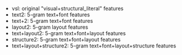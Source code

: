 - vsl: original "visual+structural_literal" features
- text2: 5-gram text+font features
- text+2: 5-gram text+font features
- layout2: 5-gram layout features
- text+layout2: 5-gram text+font+layout features
- structure2: 5-gram text+font+layout features
- text+layout+structure2: 5-gram text+font+layout+structure features
